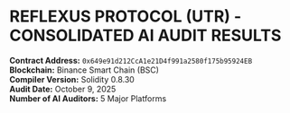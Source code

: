 # REFLEXUS PROTOCOL (UTR) - CONSOLIDATED AI AUDIT RESULTS

**Contract Address:** `0x649e91d212CcA1e21D4f991a2580f175b95924EB`  
**Blockchain:** Binance Smart Chain (BSC)  
**Compiler Version:** Solidity 0.8.30  
**Audit Date:** October 9, 2025  
**Number of AI Auditors:** 5 Major Platforms
